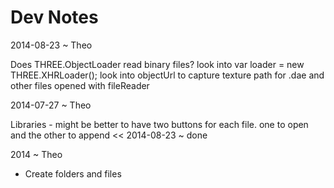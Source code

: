 Dev Notes
===


2014-08-23 ~ Theo

Does THREE.ObjectLoader read binary files?
look into var loader = new THREE.XHRLoader();
look into objectUrl to capture texture path for .dae and other files opened with fileReader 


2014-07-27 ~ Theo

Libraries - might be better to have two buttons for each file. one to open and the other to append << 2014-08-23 ~ done

2014 ~ Theo

* Create folders and files
